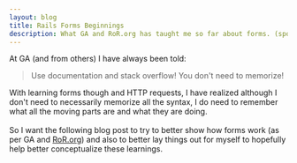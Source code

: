 ```yaml
--- 
layout: blog
title: Rails Forms Beginnings
description: What GA and RoR.org has taught me so far about forms. (spoiler: lots to remember making it pretty hard...)
---
```

At GA (and from others) I have always been told:

> Use documentation and stack overflow! You don't need to memorize!

With learning forms though and HTTP requests, I have realized although I don't need to necessarily memorize all the syntax, I do need to remember what all the moving parts are and what they are doing.
<br><br>
So I want the following blog post to try to better show how forms work (as per GA and [RoR.org](http://guides.rubyonrails.org/getting_started.html#configuration-gotchas)) and also to better lay things out for myself to hopefully help better conceptualize these learnings.
<br><br>
